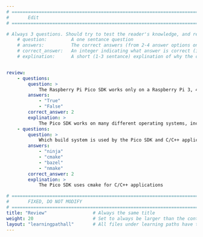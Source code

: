 ```yaml
---
# ================================================================================
#       Edit
# ================================================================================

# Always 3 questions. Should try to test the reader's knowledge, and reinforce the key points you want them to remember.
    # question:         A one sentance question
    # answers:          The correct answers (from 2-4 answer options only). Should be surrounded by quotes.
    # correct_answer:   An integer indicating what answer is correct (index starts from 0)
    # explination:      A short (1-3 sentance) explination of why the correct answer is correct. Can add aditional context if desired


review:
    - questions:
        question: >
            The Raspberry Pi Pico SDK works only on a Raspberry Pi 3, 4, or 400.
        answers:
            - "True"
            - "False"
        correct_answer: 2                  
        explination: >
            The Pico SDK works on many different operating systems, including Ubuntu, Debian, Windows, and macOS.
    - questions:
        question: >
            Which build system is used by the Pico SDK and C/C++ applications?
        answers:
            - "ninja"
            - "cmake"
            - "bazel"
            - "nmake"
        correct_answer: 2                  
        explination: >
            The Pico SDK uses cmake for C/C++ applications

# ================================================================================
#       FIXED, DO NOT MODIFY
# ================================================================================
title: "Review"                 # Always the same title
weight: 20                      # Set to always be larger than the content in this path
layout: "learningpathall"       # All files under learning paths have this same wrapper
---
```


